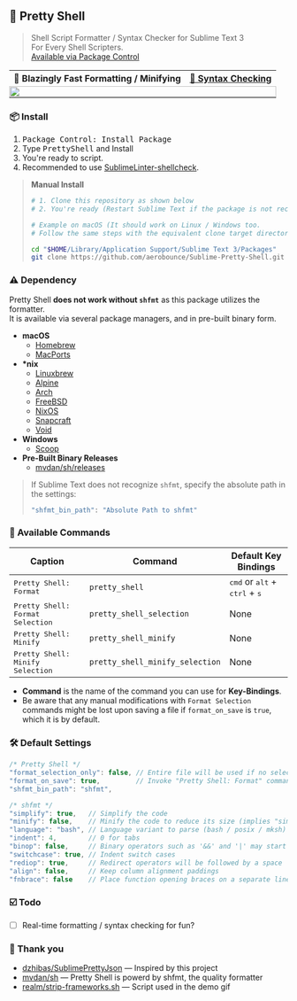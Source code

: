 ## 🐚 Pretty Shell

> Shell Script Formatter / Syntax Checker for Sublime Text 3<br>
> For Every Shell Scripters.<br>
> [Available via Package Control](https://packagecontrol.io/packages/Pretty%20Shell)

<table width="100%" style="border-spacing: 0px;">
<tr>
    <th><b>🚅 Blazingly Fast Formatting / Minifying</b></th>
    <th><b><a href="https://github.com/mvdan/sh#replacing-bash--n">🚦 Syntax Checking</a></b></th>
</tr>
<tr>
    <td colspan="2" style="padding: 0px; margin: 0px;">
        <img src="https://user-images.githubusercontent.com/10491362/78775969-0c057a00-79d2-11ea-942e-582f81849491.gif" style="display: block; width: 100%;" />
    </td>
</tr>
</table>


### 📦 Install
1. <kbd>Package Control: Install Package</kbd>
2. Type <kbd>PrettyShell</kbd> and Install
3. You're ready to script.
4. Recommended to use [SublimeLinter-shellcheck](https://packagecontrol.io/packages/SublimeLinter-shellcheck).

<blockquote>
<b>Manual Install</b>

```sh
# 1. Clone this repository as shown below
# 2. You're ready (Restart Sublime Text if the package is not recognized)

# Example on macOS (It should work on Linux / Windows too.
# Follow the same steps with the equivalent clone target directory)

cd "$HOME/Library/Application Support/Sublime Text 3/Packages"
git clone https://github.com/aerobounce/Sublime-Pretty-Shell.git "Pretty Shell"
```

</blockquote>

### ⚠️ Dependency
Pretty Shell **does not work without `shfmt`** as this package utilizes the formatter.<br>
It is available via several package managers, and in pre-built binary form.<br>

- **macOS**
    - [Homebrew](https://formulae.brew.sh/formula/shfmt)
    - [MacPorts](https://ports.macports.org/port/shfmt/summary)
- **\*nix**
    - [Linuxbrew](https://github.com/Homebrew/linuxbrew-core/blob/master/Formula/shfmt.rb)
    - [Alpine](https://pkgs.alpinelinux.org/packages?name=shfmt)
    - [Arch](https://www.archlinux.org/packages/community/x86_64/shfmt/)
    - [FreeBSD](https://www.freshports.org/devel/shfmt)
    - [NixOS](https://github.com/NixOS/nixpkgs/blob/HEAD/pkgs/tools/text/shfmt/default.nix)
    - [Snapcraft](https://snapcraft.io/shfmt)
    - [Void](https://github.com/void-linux/void-packages/blob/HEAD/srcpkgs/shfmt/template)
- **Windows**
    - [Scoop](https://github.com/ScoopInstaller/Main/blob/HEAD/bucket/shfmt.json)
- **Pre-Built Binary Releases**
    - [mvdan/sh/releases](https://github.com/mvdan/sh/releases)

> If Sublime Text does not recognize `shfmt`, specify the absolute path in the settings:
>
> ```JavaScript
> "shfmt_bin_path": "Absolute Path to shfmt"
> ```

### 📝 Available Commands

| Caption                                   | Command                         | Default Key Bindings                                              |
| ----------------------------------------- | ------------------------------- | ----------------------------------------------------------------- |
| <kbd>Pretty Shell: Format</kbd>           | `pretty_shell`                  | <kbd>cmd</kbd> or <kbd>alt</kbd> + <kbd>ctrl</kbd> + <kbd>s</kbd> |
| <kbd>Pretty Shell: Format Selection</kbd> | `pretty_shell_selection`        | None                                                              |
| <kbd>Pretty Shell: Minify</kbd>           | `pretty_shell_minify`           | None                                                              |
| <kbd>Pretty Shell: Minify Selection</kbd> | `pretty_shell_minify_selection` | None                                                              |

- **Command** is the name of the command you can use for **Key-Bindings**.
- Be aware that any manual modifications with `Format Selection` commands might be lost upon saving a file if `format_on_save` is `true`, which it is by default.

### 🛠 Default Settings

```javascript
/* Pretty Shell */
"format_selection_only": false, // Entire file will be used if no selection available
"format_on_save": true,         // Invoke "Pretty Shell: Format" command on save
"shfmt_bin_path": "shfmt",

/* shfmt */
"simplify": true,   // Simplify the code
"minify": false,    // Minify the code to reduce its size (implies "simplify")
"language": "bash", // Language variant to parse (bash / posix / mksh)
"indent": 4,        // 0 for tabs
"binop": false,     // Binary operators such as '&&' and '|' may start a line
"switchcase": true, // Indent switch cases
"rediop": true,     // Redirect operators will be followed by a space
"align": false,     // Keep column alignment paddings
"fnbrace": false    // Place function opening braces on a separate line
```

### ☑️ Todo

- [ ] Real-time formatting / syntax checking for fun?

### 🤝 Thank you

- [dzhibas/SublimePrettyJson](https://github.com/dzhibas/SublimePrettyJson) — Inspired by this project
- [mvdan/sh](https://github.com/mvdan/sh) — Pretty Shell is powerd by shfmt, the quality formatter
- [realm/strip-frameworks.sh](https://github.com/realm/realm-cocoa/blob/master/scripts/strip-frameworks.sh) — Script used in the demo gif
